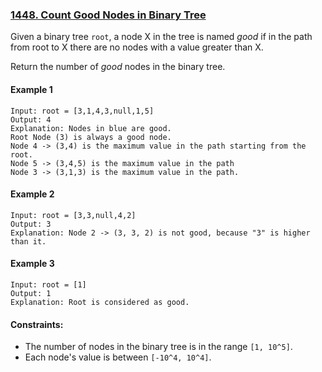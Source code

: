 ### [1448. Count Good Nodes in Binary Tree](https://leetcode.com/problems/count-good-nodes-in-binary-tree/)

Given a binary tree `root`, a node X in the tree is named *good* if in the path from root to X there are no nodes with a value greater than X.

Return the number of *good* nodes in the binary tree.

#### Example 1
```
Input: root = [3,1,4,3,null,1,5]
Output: 4
Explanation: Nodes in blue are good.
Root Node (3) is always a good node.
Node 4 -> (3,4) is the maximum value in the path starting from the root.
Node 5 -> (3,4,5) is the maximum value in the path
Node 3 -> (3,1,3) is the maximum value in the path.
```

#### Example 2
```
Input: root = [3,3,null,4,2]
Output: 3
Explanation: Node 2 -> (3, 3, 2) is not good, because "3" is higher than it.
```

#### Example 3
```
Input: root = [1]
Output: 1
Explanation: Root is considered as good.
```

#### Constraints:
- The number of nodes in the binary tree is in the range `[1, 10^5]`.
- Each node's value is between `[-10^4, 10^4]`.
